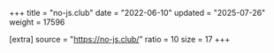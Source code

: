 +++
title = "no-js.club"
date = "2022-06-10"
updated = "2025-07-26"
weight = 17596

[extra]
source = "https://no-js.club/"
ratio = 10
size = 17
+++
